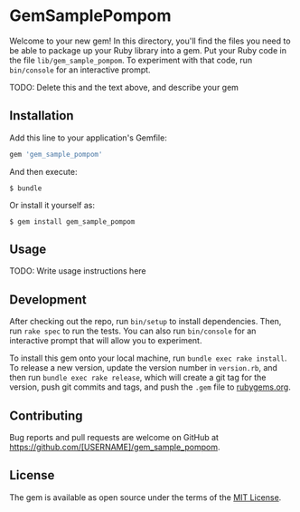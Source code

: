 # GemSamplePompom

Welcome to your new gem! In this directory, you'll find the files you need to be able to package up your Ruby library into a gem. Put your Ruby code in the file `lib/gem_sample_pompom`. To experiment with that code, run `bin/console` for an interactive prompt.

TODO: Delete this and the text above, and describe your gem

## Installation

Add this line to your application's Gemfile:

```ruby
gem 'gem_sample_pompom'
```

And then execute:

    $ bundle

Or install it yourself as:

    $ gem install gem_sample_pompom

## Usage

TODO: Write usage instructions here

## Development

After checking out the repo, run `bin/setup` to install dependencies. Then, run `rake spec` to run the tests. You can also run `bin/console` for an interactive prompt that will allow you to experiment.

To install this gem onto your local machine, run `bundle exec rake install`. To release a new version, update the version number in `version.rb`, and then run `bundle exec rake release`, which will create a git tag for the version, push git commits and tags, and push the `.gem` file to [rubygems.org](https://rubygems.org).

## Contributing

Bug reports and pull requests are welcome on GitHub at https://github.com/[USERNAME]/gem_sample_pompom.


## License

The gem is available as open source under the terms of the [MIT License](http://opensource.org/licenses/MIT).


